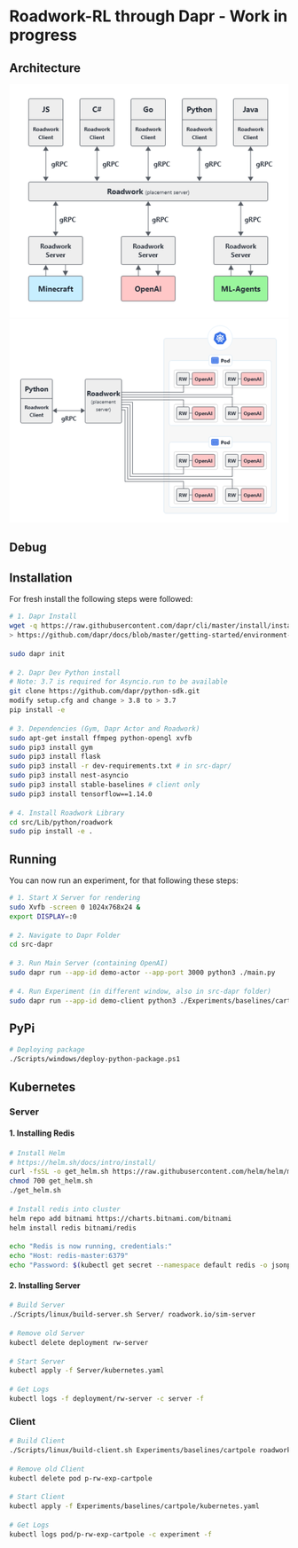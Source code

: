 # Roadwork-RL through Dapr - Work in progress

## Architecture

![](../assets/roadwork-rl-abstraction.png)
![](../assets/roadwork-rl-cluster.png)

## Debug


## Installation

For fresh install the following steps were followed:

```bash
# 1. Dapr Install
wget -q https://raw.githubusercontent.com/dapr/cli/master/install/install.sh -O - | /bin/bash
> https://github.com/dapr/docs/blob/master/getting-started/environment-setup.md

sudo dapr init

# 2. Dapr Dev Python install
# Note: 3.7 is required for Asyncio.run to be available
git clone https://github.com/dapr/python-sdk.git
modify setup.cfg and change > 3.8 to > 3.7
pip install -e

# 3. Dependencies (Gym, Dapr Actor and Roadwork)
sudo apt-get install ffmpeg python-opengl xvfb
sudo pip3 install gym
sudo pip3 install flask
sudo pip3 install -r dev-requirements.txt # in src-dapr/
sudo pip3 install nest-asyncio
sudo pip3 install stable-baselines # client only
sudo pip3 install tensorflow==1.14.0

# 4. Install Roadwork Library
cd src/Lib/python/roadwork
sudo pip install -e .
```

## Running

You can now run an experiment, for that following these steps:

```bash
# 1. Start X Server for rendering
sudo Xvfb -screen 0 1024x768x24 &
export DISPLAY=:0

# 2. Navigate to Dapr Folder
cd src-dapr

# 3. Run Main Server (containing OpenAI)
sudo dapr run --app-id demo-actor --app-port 3000 python3 ./main.py

# 4. Run Experiment (in different window, also in src-dapr folder)
sudo dapr run --app-id demo-client python3 ./Experiments/baselines/cartpole/train.py
```

## PyPi

```bash
# Deploying package
./Scripts/windows/deploy-python-package.ps1
```

## Kubernetes

### Server

#### 1. Installing Redis

```bash
# Install Helm
# https://helm.sh/docs/intro/install/
curl -fsSL -o get_helm.sh https://raw.githubusercontent.com/helm/helm/master/scripts/get-helm-3
chmod 700 get_helm.sh
./get_helm.sh

# Install redis into cluster
helm repo add bitnami https://charts.bitnami.com/bitnami
helm install redis bitnami/redis

echo "Redis is now running, credentials:"
echo "Host: redis-master:6379"
echo "Password: $(kubectl get secret --namespace default redis -o jsonpath="{.data.redis-password}" | base64 --decode)"
```

#### 2. Installing Server

```bash
# Build Server
./Scripts/linux/build-server.sh Server/ roadwork.io/sim-server

# Remove old Server
kubectl delete deployment rw-server

# Start Server
kubectl apply -f Server/kubernetes.yaml

# Get Logs
kubectl logs -f deployment/rw-server -c server -f
```

### Client

```bash
# Build Client
./Scripts/linux/build-client.sh Experiments/baselines/cartpole roadwork.io/rw-exp-baselines-cartpole

# Remove old Client
kubectl delete pod p-rw-exp-cartpole

# Start Client
kubectl apply -f Experiments/baselines/cartpole/kubernetes.yaml

# Get Logs
kubectl logs pod/p-rw-exp-cartpole -c experiment -f
```